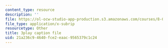 ```yaml
---
content_type: resource
description: ''
file: https://ol-ocw-studio-app-production.s3.amazonaws.com/courses/8-04-quantum-physics-i-spring-2016/21a236c94640fce2eaac9565379c1c24_Ex_fFlwZoM0.srt
file_type: application/x-subrip
resourcetype: Other
title: 3play caption file
uid: 21a236c9-4640-fce2-eaac-9565379c1c24
---
```

